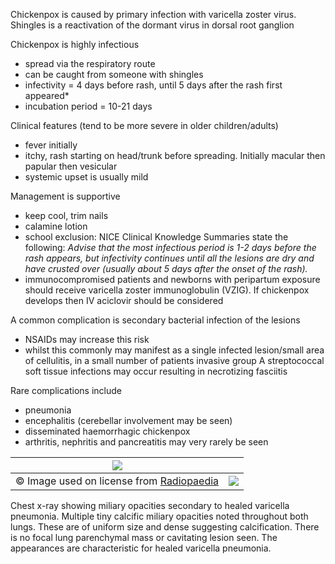 Chickenpox is caused by primary infection with varicella zoster virus. Shingles is a reactivation of the dormant virus in dorsal root ganglion  
  
Chickenpox is highly infectious  
* spread via the respiratory route
* can be caught from someone with shingles
* infectivity \= 4 days before rash, until 5 days after the rash first appeared\*
* incubation period \= 10\-21 days

  
Clinical features (tend to be more severe in older children/adults)  
* fever initially
* itchy, rash starting on head/trunk before spreading. Initially macular then papular then vesicular
* systemic upset is usually mild

  
Management is supportive  
* keep cool, trim nails
* calamine lotion
* school exclusion: NICE Clinical Knowledge Summaries state the following: *Advise that the most infectious period is 1\-2 days before the rash appears, but infectivity continues until all the lesions are dry and have crusted over (usually about 5 days after the onset of the rash).*
* immunocompromised patients and newborns with peripartum exposure should receive varicella zoster immunoglobulin (VZIG). If chickenpox develops then IV aciclovir should be considered

  
A common complication is secondary bacterial infection of the lesions  
* NSAIDs may increase this risk
* whilst this commonly may manifest as a single infected lesion/small area of cellulitis, in a small number of patients invasive group A streptococcal soft tissue infections may occur resulting in necrotizing fasciitis

  
Rare complications include  
* pneumonia
* encephalitis (cerebellar involvement may be seen)
* disseminated haemorrhagic chickenpox
* arthritis, nephritis and pancreatitis may very rarely be seen

  


| [![](https://d32xxyeh8kfs8k.cloudfront.net/images_Passmedicine/xrb150.jpg)](https://d32xxyeh8kfs8k.cloudfront.net/images_Passmedicine/xrb150b.jpg) | |
| --- | --- |
| © Image used on license from [Radiopaedia](http://www.radiopaedia.org/) | [![](https://d32xxyeh8kfs8k.cloudfront.net/css/images/mag_glass.png)](https://d32xxyeh8kfs8k.cloudfront.net/images_Passmedicine/xrb150b.jpg) |

Chest x\-ray showing miliary opacities secondary to healed varicella pneumonia. Multiple tiny calcific miliary opacities noted throughout both lungs. These are of uniform size and dense suggesting calcification. There is no focal lung parenchymal mass or cavitating lesion seen. The appearances are characteristic for healed varicella pneumonia.  
